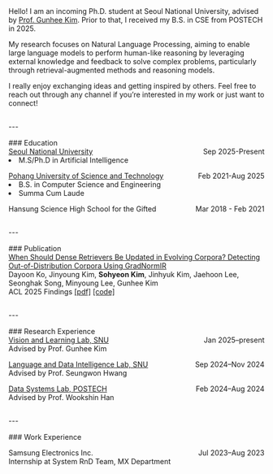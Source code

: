 <div style="height:15px;"></div>
<p> Hello! I am an incoming Ph.D. student at Seoul National University, advised by <a href="https://vision.snu.ac.kr/gunhee/">Prof. Gunhee Kim</a>. Prior to that, I received my B.S. in CSE from POSTECH in 2025.</p>

<p>My research focuses on Natural Language Processing, aiming to enable large language models to perform human-like reasoning by leveraging external knowledge and feedback to solve complex problems, particularly through retrieval-augmented methods and reasoning models. </p>
<p> I really enjoy exchanging ideas and getting inspired by others. Feel free to reach out through any channel if you’re interested in my work or just want to connect!</p>
<div style="height:15px;"></div>
---
<div style="height:15px;"></div>
### Education
<p style="margin:0">
  <div style="display:flex; justify-content:space-between">
    <a href="https://www.snu.ac.kr/">Seoul National University</a>
    <span> Sep 2025-Present</span>
  </div>
    <li>M.S/Ph.D in Artificial Intelligence</li>
</p>

<p style="margin:0">
  <div style="display:flex; justify-content:space-between">
    <a href="https://www.postech.ac.kr/eng/index.do">Pohang University of Science and Technology</a>
    <span> Feb 2021-Aug 2025</span>
  </div>
    <li>B.S. in Computer Science and Engineering</li>
    <li>Summa Cum Laude</b></li>
</p>

<p style="margin:0">
  <div style="display:flex; justify-content:space-between">
    Hansung Science High School for the Gifted
    <span style>Mar 2018 - Feb 2021</span>
  </div>
</p>
<div style="height:15px;"></div>
---
<div style="height:15px;"></div>
### Publication
<p style="margin:0">
  <div style="display:flex; justify-content:space-between">
  <a href="https://arxiv.org/abs/2506.01877">When Should Dense Retrievers Be Updated in Evolving Corpora? Detecting Out-of-Distribution Corpora Using GradNormIR</a>
  </div>
  Dayoon Ko, Jinyoung Kim, <b>Sohyeon Kim</b>, Jinhyuk Kim, Jaehoon Lee, Seonghak Song, Minyoung Lee, Gunhee Kim<br>
  ACL 2025 Findings <a href="https://arxiv.org/abs/2506.01877">[pdf]</a> <a href="https://github.com/dayoon-ko/gradnormir">[code]</a>
</p>
<div style="height:15px;"></div>
---
<div style="height:15px;"></div>
### Research Experience

<p style="margin:0">
  <div style="display:flex; justify-content:space-between">
  <a href="https://vision.snu.ac.kr/">
    Vision and Learning Lab, SNU</a>
    <span style>Jan 2025–present</span>
  </div>
  Advised by Prof. Gunhee Kim
</p>

<p style="margin:0">
  <div style="display:flex; justify-content:space-between">
  <a href="https://ldilab.github.io/">
    Language and Data Intelligence Lab, SNU</a>
    <span style>Sep 2024–Nov 2024</span>
  </div>
  Advised by Prof. Seungwon Hwang
</p>

<p style="margin:0">
  <div style="display:flex; justify-content:space-between">
  <a href="https://dslab.postech.ac.kr/">
    Data Systems Lab, POSTECH</a>
    <span style>Feb 2024–Aug 2024</span>
  </div>
  Advised by Prof. Wookshin Han
</p>
<div style="height:15px;"></div>
---
<div style="height:15px;"></div>
### Work Experience
<p>
  <div style="display:flex; justify-content:space-between">
    Samsung Electronics Inc.
    <span style>Jul 2023–Aug 2023</span>
  </div>
  Internship at System RnD Team, MX Department
</p>